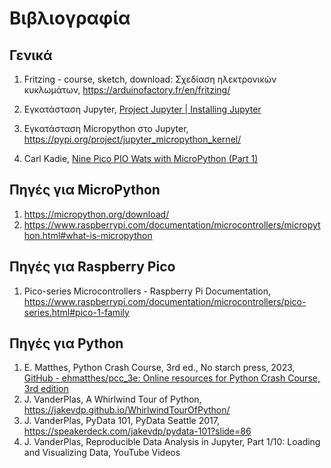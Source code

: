 # Βιβλιογραφία

## Γενικά

1. Fritzing - course, sketch, download: Σχεδίαση ηλεκτρονικών κυκλωμάτων,
https://arduinofactory.fr/en/fritzing/

1. Εγκατάσταση Jupyter, [Project Jupyter | Installing Jupyter](https://jupyter.org/install)

1. Εγκατάσταση Micropython στο Jupyter,  https://pypi.org/project/jupyter_micropython_kernel/
   
1. Carl Kadie, [Nine Pico PIO Wats with MicroPython (Part 1)](https://medium.com/towards-data-science/nine-pico-pio-wats-with-micropython-part-1-82b80fb84473)

   

## Πηγές για MicroPython
1. https://micropython.org/download/
1. https://www.raspberrypi.com/documentation/microcontrollers/micropython.html#what-is-micropython


## Πηγές για Raspberry Pico 

1. Pico-series Microcontrollers - Raspberry Pi Documentation,
https://www.raspberrypi.com/documentation/microcontrollers/pico-series.html#pico-1-family


## Πηγές για Python


1. E.  Matthes, Python Crash Course, 3rd ed., No starch press, 2023, [GitHub - ehmatthes/pcc_3e: Online resources for Python Crash Course, 3rd edition](https://github.com/ehmatthes/pcc_3e)
1. J. VanderPlas, A Whirlwind Tour of Python, https://jakevdp.github.io/WhirlwindTourOfPython/
1. J. VanderPlas, PyData 101, PyData Seattle 2017, https://speakerdeck.com/jakevdp/pydata-101?slide=86
1. J. VanderPlas, Reproducible Data Analysis in Jupyter, Part 1/10: Loading and Visualizing Data, YouTube Videos
